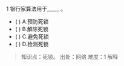 1
银行家算法用于_____ 。
- ( ) A.预防死锁 
- ( ) B.解除死锁 
- ( ) C.避免死锁 
- ( ) D.检测死锁

> 知识点：死锁。
> 出处：网络
> 难度：1
> 解释
